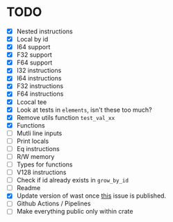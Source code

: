 # TODO

- [x] Nested instructions
- [x] Local by id
- [x] I64 support
- [x] F32 support
- [x] F64 support
- [x] I32 instructions
- [x] I64 instructions
- [x] F32 instructions
- [x] F64 instructions
- [x] Lcocal tee
- [x] Look at tests in `elements`, isn't these too much?
- [x] Remove utils function `test_val_xx`
- [x] Functions
- [ ] Mutli line inputs
- [ ] Print locals
- [ ] Eq instructions
- [ ] R/W memory
- [ ] Types for functions
- [ ] V128 instructions
- [ ] Check if id already exists in `grow_by_id`
- [ ] Readme
- [x] Update version of wast once [this](https://github.com/bytecodealliance/wasm-tools/issues/1156) issue is published.
- [ ] Github Actions / Pipelines
- [ ] Make everything public only within crate
